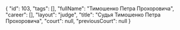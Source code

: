 {
    "id": 103,
    "tags": [],
    "fullName": "Тимошенко Петра Прохоровича",
    "career": [],
    "layout": "judge",
    "title": "Судья Тимошенко Петра Прохоровича",
    "court": null,
    "previousCourt": null
}